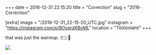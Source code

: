 +++
date = 2016-12-31 22:15:20
title = "Correction"
slug = "2016-Correction"

[extra]
image = "/2016-12-31_22-15-20_UTC.jpg"
instagram = "https://instagram.com/p/BOsqrzKBoML"
location = "Töölönlahti"
+++

that was just the warmup. 🇫🇮💯

<img src="/2016-12-31_22-15-20_UTC.jpg" />
